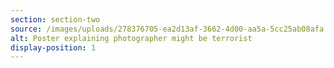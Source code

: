 ```yaml
---
section: section-two
source: /images/uploads/278376705-ea2d13af-3662-4d00-aa5a-5cc25ab08afa.png
alt: Poster explaining photographer might be terrorist
display-position: 1
---
```

